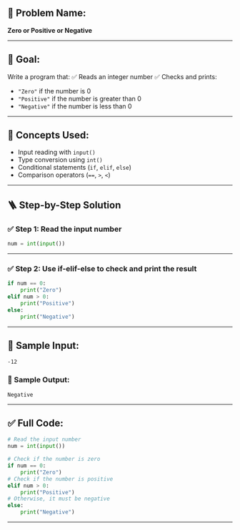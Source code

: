 
## 🧩 **Problem Name:**

**Zero or Positive or Negative**

---

## 🎯 **Goal:**

Write a program that:
✅ Reads an integer number
✅ Checks and prints:

* `"Zero"` if the number is 0
* `"Positive"` if the number is greater than 0
* `"Negative"` if the number is less than 0

---

## 🧠 **Concepts Used:**

* Input reading with `input()`
* Type conversion using `int()`
* Conditional statements (`if`, `elif`, `else`)
* Comparison operators (`==`, `>`, `<`)

---

## 🪜 **Step-by-Step Solution**

### ✅ Step 1: Read the input number

```python
num = int(input())
```

---

### ✅ Step 2: Use if-elif-else to check and print the result

```python
if num == 0:
    print("Zero")
elif num > 0:
    print("Positive")
else:
    print("Negative")
```

---

## 🧪 Sample Input:

```
-12
```

### 🧾 Sample Output:

```
Negative
```

---

## ✅ Full Code:

```python
# Read the input number
num = int(input())

# Check if the number is zero
if num == 0:
    print("Zero")
# Check if the number is positive
elif num > 0:
    print("Positive")
# Otherwise, it must be negative
else:
    print("Negative")
```

---

